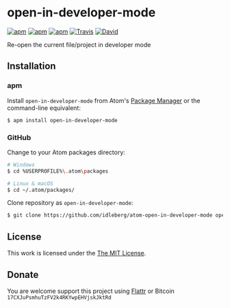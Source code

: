 # open-in-developer-mode

[![apm](https://img.shields.io/apm/l/open-in-developer-mode.svg?style=flat-square)](https://atom.io/packages/open-in-developer-mode)
[![apm](https://img.shields.io/apm/v/open-in-developer-mode.svg?style=flat-square)](https://atom.io/packages/open-in-developer-mode)
[![apm](https://img.shields.io/apm/dm/open-in-developer-mode.svg?style=flat-square)](https://atom.io/packages/open-in-developer-mode)
[![Travis](https://img.shields.io/travis/idleberg/atom-open-in-developer-mode.svg?style=flat-square)](https://travis-ci.org/idleberg/atom-open-in-developer-mode)
[![David](https://img.shields.io/david/dev/idleberg/atom-open-in-developer-mode.svg?style=flat-square)](https://david-dm.org/idleberg/atom-open-in-developer-mode?type=dev)

Re-open the current file/project in developer mode

## Installation

### apm

Install `open-in-developer-mode` from Atom's [Package Manager](http://flight-manual.atom.io/using-atom/sections/atom-packages/) or the command-line equivalent:

`$ apm install open-in-developer-mode`

### GitHub

Change to your Atom packages directory:

```bash
# Windows
$ cd %USERPROFILE%\.atom\packages

# Linux & macOS
$ cd ~/.atom/packages/
```

Clone repository as `open-in-developer-mode`:

```bash
$ git clone https://github.com/idleberg/atom-open-in-developer-mode open-in-developer-mode
```

## License

This work is licensed under the [The MIT License](LICENSE.md).

## Donate

You are welcome support this project using [Flattr](https://flattr.com/submit/auto?user_id=idleberg&url=https://github.com/idleberg/atom-open-in-developer-mode) or Bitcoin `17CXJuPsmhuTzFV2k4RKYwpEHVjskJktRd`
